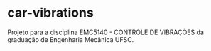 # car-vibrations

Projeto para a disciplina EMC5140 - CONTROLE DE VIBRAÇÕES da graduação de Engenharia Mecânica UFSC.
